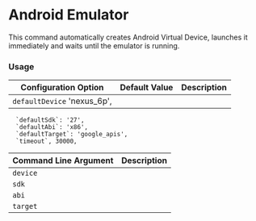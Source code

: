 # Android Emulator

This command automatically creates Android Virtual Device, launches it immediately and waits until the emulator is running. 

### Usage


| Configuration Option | Default Value | Description |
| --- | --- | --- |
| `defaultDevice` 'nexus_6p',
      `defaultSdk`: '27',
      `defaultAbi`: 'x86',
      `defaultTarget`: 'google_apis',
      `timeout`, 30000,

| Command Line Argument | Description |
| --- | --- |
| `device` |  |
| `sdk` | |
| `abi` | |
| `target` | |

